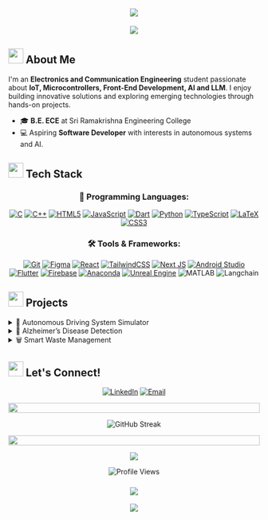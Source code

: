 <h1 align="center" style="border: none; text-decoration: none;">
   <img src="https://readme-typing-svg.herokuapp.com/?lines=Hello,+I'm+Shanmathan+T+S!;Welcome+to+my+GitHub+profile+👋!&center=true&size=40&duration=3000&pause=1000&center=true&vCenter=true&width=800&height=100">
</h1>

<div align="center">
<img src="https://media.giphy.com/media/M9kgjEsLG6LMbYC9dl/giphy.gif">
</div>


## <img src="https://media.giphy.com/media/iY8CRBdQXODJSCERIr/giphy.gif" width="30px"> About Me

I'm an **Electronics and Communication Engineering** student passionate about **IoT, Microcontrollers, Front-End Development, AI and LLM**. I enjoy building innovative solutions and exploring emerging technologies through hands-on projects.

- 🎓 **B.E. ECE** at Sri Ramakrishna Engineering College
- 💻 Aspiring **Software Developer** with interests in autonomous systems and AI.

## <img src="https://media2.giphy.com/media/QssGEmpkyEOhBCb7e1/giphy.gif" width="30px"> Tech Stack

<div align="center">

### 🚀 Programming Languages:
[![C](https://img.shields.io/badge/c-%2300599C.svg?style=for-the-badge&logo=c&logoColor=white)](https://img.shields.io/badge/c-%2300599C.svg?style=for-the-badge&logo=c&logoColor=white)
[![C++](https://img.shields.io/badge/c++-%2300599C.svg?style=for-the-badge&logo=c%2B%2B&logoColor=white)](https://img.shields.io/badge/c++-%2300599C.svg?style=for-the-badge&logo=c%2B%2B&logoColor=white)
[![HTML5](https://img.shields.io/badge/html5-%23E34F26.svg?style=for-the-badge&logo=html5&logoColor=white)](https://img.shields.io/badge/html5-%23E34F26.svg?style=for-the-badge&logo=html5&logoColor=white)
[![JavaScript](https://img.shields.io/badge/javascript-%23323330.svg?style=for-the-badge&logo=javascript&logoColor=%23F7DF1E)](https://img.shields.io/badge/javascript-%23323330.svg?style=for-the-badge&logo=javascript&logoColor=%23F7DF1E)
[![Dart](https://img.shields.io/badge/dart-%230175C2.svg?style=for-the-badge&logo=dart&logoColor=white)](https://img.shields.io/badge/dart-%230175C2.svg?style=for-the-badge&logo=dart&logoColor=white)
[![Python](https://img.shields.io/badge/python-3670A0?style=for-the-badge&logo=python&logoColor=ffdd54)](https://img.shields.io/badge/python-3670A0?style=for-the-badge&logo=python&logoColor=ffdd54)
[![TypeScript](https://img.shields.io/badge/typescript-%23007ACC.svg?style=for-the-badge&logo=typescript&logoColor=white)](https://img.shields.io/badge/typescript-%23007ACC.svg?style=for-the-badge&logo=typescript&logoColor=white)
[![LaTeX](https://img.shields.io/badge/latex-%23008080.svg?style=for-the-badge&logo=latex&logoColor=white)](https://img.shields.io/badge/latex-%23008080.svg?style=for-the-badge&logo=latex&logoColor=white)
[![CSS3](https://img.shields.io/badge/css3-%231572B6.svg?style=for-the-badge&logo=css3&logoColor=white)](https://img.shields.io/badge/css3-%231572B6.svg?style=for-the-badge&logo=css3&logoColor=white)

### 🛠️ Tools & Frameworks:
[![Git](https://img.shields.io/badge/git-%23F05033.svg?style=for-the-badge&logo=git&logoColor=white)](https://img.shields.io/badge/git-%23F05033.svg?style=for-the-badge&logo=git&logoColor=white)
[![Figma](https://img.shields.io/badge/figma-%23F24E1E.svg?style=for-the-badge&logo=figma&logoColor=white)](https://img.shields.io/badge/figma-%23F24E1E.svg?style=for-the-badge&logo=figma&logoColor=white)
[![React](https://img.shields.io/badge/react-%2320232a.svg?style=for-the-badge&logo=react&logoColor=%2361DAFB)](https://img.shields.io/badge/react-%2320232a.svg?style=for-the-badge&logo=react&logoColor=%2361DAFB)
[![TailwindCSS](https://img.shields.io/badge/tailwindcss-%2338B2AC.svg?style=for-the-badge&logo=tailwind-css&logoColor=white)](https://img.shields.io/badge/tailwindcss-%2338B2AC.svg?style=for-the-badge&logo=tailwind-css&logoColor=white)
[![Next JS](https://img.shields.io/badge/Next-black?style=for-the-badge&logo=next.js&logoColor=white)](https://img.shields.io/badge/Next-black?style=for-the-badge&logo=next.js&logoColor=white)
[![Android Studio](https://img.shields.io/badge/android%20studio-346ac1?style=for-the-badge&logo=android%20studio&logoColor=white)](https://img.shields.io/badge/android%20studio-346ac1?style=for-the-badge&logo=android%20studio&logoColor=white)
[![Flutter](https://img.shields.io/badge/Flutter-%2302569B.svg?style=for-the-badge&logo=Flutter&logoColor=white)](https://img.shields.io/badge/Flutter-%2302569B.svg?style=for-the-badge&logo=Flutter&logoColor=white)
[![Firebase](https://img.shields.io/badge/firebase-a08021?style=for-the-badge&logo=firebase&logoColor=ffcd34)](https://img.shields.io/badge/firebase-a08021?style=for-the-badge&logo=firebase&logoColor=ffcd34)
[![Anaconda](https://img.shields.io/badge/Anaconda-%2344A833.svg?style=for-the-badge&logo=anaconda&logoColor=white)](https://img.shields.io/badge/Anaconda-%2344A833.svg?style=for-the-badge&logo=anaconda&logoColor=white)
[![Unreal Engine](https://img.shields.io/badge/unrealengine-%23313131.svg?style=for-the-badge&logo=unrealengine&logoColor=white)](https://img.shields.io/badge/unrealengine-%23313131.svg?style=for-the-badge&logo=unrealengine&logoColor=white)
![MATLAB](https://img.shields.io/badge/MATLAB-0076A8?style=for-the-badge&logo=mathworks&logoColor=white)
![Langchain](https://img.shields.io/badge/Langchain-FF9900?style=for-the-badge&logo=chainlink&logoColor=white)




</div>

## <img src="https://media.giphy.com/media/j2pOGeGYKe2xCCKwfi/giphy.gif" width="30px"> Projects

<details>
<summary>🚗 Autonomous Driving System Simulator</summary>

- 🤝 Industrial Collaboration with Capgemini
- 🛠️ Tools: Linux, Unreal Engine, Autoware
- 🎯 Simulating vehicle dynamics in 3D environments

</details>

<details>
<summary>🧠 Alzheimer’s Disease Detection</summary>

- 🧬 Published at IEEE AMATHE 2024
- 🎯 Early detection of Alzheimer's using EEG and machine learning
- 💡 Achieved 98.6% accuracy

</details>

<details>
<summary>🗑️ Smart Waste Management</summary>

- 💡 IoT-enabled smart bin for real-time waste monitoring
- 📱 Developed mobile app with live fill-level updates

</details>


## <img src="https://media.giphy.com/media/LnQjpWaON8nhr21vNW/giphy.gif" width="30px"> Let's Connect!

<div align="center">

[![LinkedIn](https://img.shields.io/badge/LinkedIn-Connect-0077B5?style=for-the-badge&logo=linkedin&logoColor=white)](https://www.linkedin.com/in/shanmathan/)
[![Email](https://img.shields.io/badge/Email-Contact-D14836?style=for-the-badge&logo=gmail&logoColor=white)](mailto:shanmathan.2102207@srec.ac.in)

</div>

<p align="center">
  <img src="https://user-images.githubusercontent.com/74038190/212284100-561aa473-3905-4a80-b561-0d28506553ee.gif" height="20" width="100%">
</p>

<div align="center">
<img src="https://github-readme-streak-stats.herokuapp.com?user=shanmathan&theme=radical" alt="GitHub Streak" />
</div>

<p align="center">
  <img src="https://user-images.githubusercontent.com/74038190/212284100-561aa473-3905-4a80-b561-0d28506553ee.gif" height="20" width="100%">
</p>

<p align="center">
<img src="https://github-readme-stats.vercel.app/api/top-langs/?username=shanmathan&hide=css,scss,html&layout=compact&theme=radical" >
</p>

<div align="center">
  <img src="https://komarev.com/ghpvc/?username=shanmathan&color=blueviolet&style=for-the-badge" alt="Profile Views" />
</div>

<h3 align="center">
  <img src="https://readme-typing-svg.herokuapp.com/?lines=Thanks+for+visiting!;Let's+innovate+together!&center=true&size=22&width=500">
</h3>

<div align="center">
  <img src="https://capsule-render.vercel.app/api?type=waving&color=gradient&height=100&section=footer"/>
</div>


